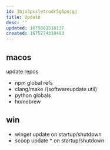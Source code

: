 ```yaml
---
id: 3bjo3pssletrodr5g6pojgj
title: Update
desc: ''
updated: 1675861516137
created: 1675774310493
---
```


## macos
update repos
  - npm global refs
  - clang/make /(softwareupdate util)
  - python globals
  - homebrew

## win
  - winget update on startup/shutdown
  - scoop update * on startup/shutdown
